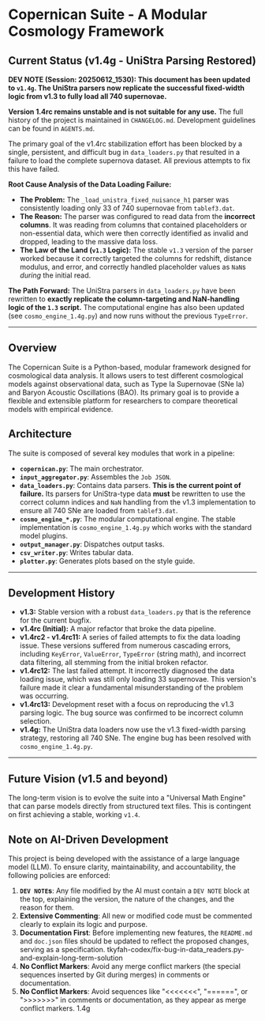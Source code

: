 # Copernican Suite - A Modular Cosmology Framework

## Current Status (v1.4g - UniStra Parsing Restored)

**DEV NOTE (Session: 20250612_1530): This document has been updated to `v1.4g`. The UniStra parsers now replicate the successful fixed-width logic from v1.3 to fully load all 740 supernovae.**

**Version 1.4rc remains unstable and is not suitable for any use.**
The full history of the project is maintained in `CHANGELOG.md`. Development guidelines can be found in `AGENTS.md`.

The primary goal of the v1.4rc stabilization effort has been blocked by a single, persistent, and difficult bug in `data_loaders.py` that resulted in a failure to load the complete supernova dataset. All previous attempts to fix this have failed.

**Root Cause Analysis of the Data Loading Failure:**
* **The Problem:** The `_load_unistra_fixed_nuisance_h1` parser was consistently loading only 33 of 740 supernovae from `tablef3.dat`.
* **The Reason:** The parser was configured to read data from the **incorrect columns**. It was reading from columns that contained placeholders or non-essential data, which were then correctly identified as invalid and dropped, leading to the massive data loss.
* **The Law of the Land (`v1.3` Logic):** The stable `v1.3` version of the parser worked because it correctly targeted the columns for redshift, distance modulus, and error, and correctly handled placeholder values as `NaN`s *during* the initial read.

**The Path Forward:**
The UniStra parsers in `data_loaders.py` have been rewritten to **exactly replicate the column-targeting and NaN-handling logic of the `1.3` script.** The computational engine has also been updated (see `cosmo_engine_1.4g.py`) and now runs without the previous `TypeError`.

---

## Overview

The Copernican Suite is a Python-based, modular framework designed for cosmological data analysis. It allows users to test different cosmological models against observational data, such as Type Ia Supernovae (SNe Ia) and Baryon Acoustic Oscillations (BAO). Its primary goal is to provide a flexible and extensible platform for researchers to compare theoretical models with empirical evidence.

## Architecture

The suite is composed of several key modules that work in a pipeline:

* **`copernican.py`**: The main orchestrator.
* **`input_aggregator.py`**: Assembles the `Job JSON`.
* **`data_loaders.py`**: Contains data parsers. **This is the current point of failure.** Its parsers for UniStra-type data **must** be rewritten to use the correct column indices and `NaN` handling from the v1.3 implementation to ensure all 740 SNe are loaded from `tablef3.dat`.
* **`cosmo_engine_*.py`**: The modular computational engine. The stable implementation is `cosmo_engine_1.4g.py` which works with the standard model plugins.
* **`output_manager.py`**: Dispatches output tasks.
* **`csv_writer.py`**: Writes tabular data.
* **`plotter.py`**: Generates plots based on the style guide.

---

## Development History

* **v1.3:** Stable version with a robust `data_loaders.py` that is the reference for the current bugfix.
* **v1.4rc (Initial):** A major refactor that broke the data pipeline.
* **v1.4rc2 - v1.4rc11:** A series of failed attempts to fix the data loading issue. These versions suffered from numerous cascading errors, including `KeyError`, `ValueError`, `TypeError` (string math), and incorrect data filtering, all stemming from the initial broken refactor.
* **v1.4rc12:** The last failed attempt. It incorrectly diagnosed the data loading issue, which was still only loading 33 supernovae. This version's failure made it clear a fundamental misunderstanding of the problem was occurring.
* **v1.4rc13:** Development reset with a focus on reproducing the v1.3 parsing logic. The bug source was confirmed to be incorrect column selection.
* **v1.4g:** The UniStra data loaders now use the v1.3 fixed-width parsing strategy, restoring all 740 SNe. The engine bug has been resolved with `cosmo_engine_1.4g.py`.

---

## Future Vision (v1.5 and beyond)

The long-term vision is to evolve the suite into a "Universal Math Engine" that can parse models directly from structured text files. This is contingent on first achieving a stable, working `v1.4`.

## Note on AI-Driven Development

This project is being developed with the assistance of a large language model (LLM). To ensure clarity, maintainability, and accountability, the following policies are enforced:
1.  **`DEV NOTE`s**: Any file modified by the AI must contain a `DEV NOTE` block at the top, explaining the version, the nature of the changes, and the reason for them.
2.  **Extensive Commenting**: All new or modified code must be commented clearly to explain its logic and purpose.
3.  **Documentation First**: Before implementing new features, the `README.md` and `doc.json` files should be updated to reflect the proposed changes, serving as a specification.
tkyfah-codex/fix-bug-in-data_readers.py-and-explain-long-term-solution
4.  **No Conflict Markers**: Avoid any merge conflict markers (the special sequences inserted by Git during merges) in comments or documentation.
4.  **No Conflict Markers**: Avoid sequences like "<<<<<<<", "======", or ">>>>>>>" in comments or documentation, as they appear as merge conflict markers.
1.4g

